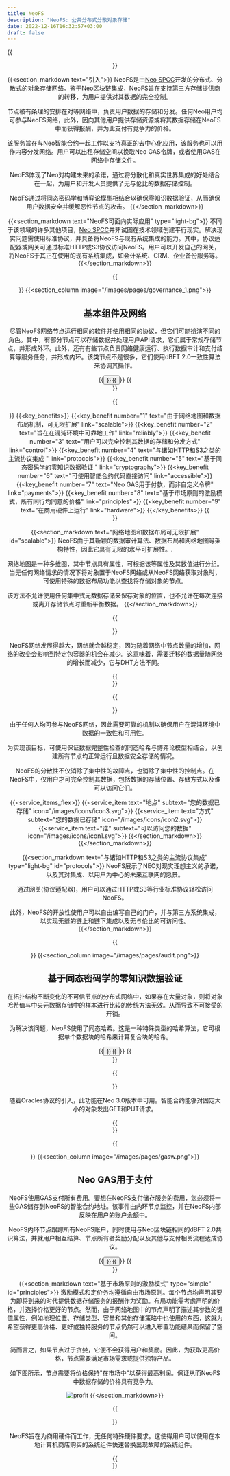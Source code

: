 ```yaml
---
title: NeoFS
description: "NeoFS: 公共分布式分散对象存储"
date: 2022-12-16T16:32:57+03:00
draft: false
---
```


{{<header text="NeoFS: 公共分布式分散对象存储" icon="/images/icons/header_icon.svg" >}}

{{<section_markdown text="引入">}}
  NeoFS是由[Neo SPCC](https://nspcc.io/)开发的分布式、分散式的对象存储网络。鉴于Neo区块链集成，NeoFS旨在支持第三方存储提供商的转移，为用户提供对其数据的完全控制。

  节点被有条理的安排在对等网络中，负责用户数据的存储和分发。任何Neo用户均可参与NeoFS网络，此外，因向其他用户提供存储资源或将其数据存储在NeoFS中而获得报酬，并为此支付有竞争力的价格。

  该服务旨在与Neo智能合约一起工作以支持真正的去中心化应用，该服务也可以用作内容分发网络。用户可以出租存储空间以换取Neo GAS令牌，或者使用GAS在网络中存储文件。

  NeoFS体现了Neo对构建未来的承诺，通过将分散化和真实世界集成的好处结合在一起，为用户和开发人员提供了无与伦比的数据存储控制。

  NeoFS通过将同态密码学和博弈论模型相结合以确保零知识数据验证，从而确保用户数据安全并缓解恶性节点的攻击。
{{</section_markdown>}}

{{<section_markdown text="NeoFS可面向实际应用" type="light-bg">}}
  不同于该领域的许多其他项目，[Neo SPCC](https://nspcc.io/)并非试图在技术领域创建平行现实。解决现实问题需使用标准协议，并具备将NeoFS与现有系统集成的能力。其中，协议适配器或网关可通过标准HTTP或S3协议访问NeoFS。用户可以开发自己的网关，将NeoFS于其正在使用的现有系统集成，如会计系统、CRM、企业备份服务等。
{{</section_markdown>}}

{{<section type="column-reverse">}}
  {{<section_column image="/images/pages/governance_1.png">}}
    <h2>基本组件及网络</h2>
    <p>尽管NeoFS网络节点运行相同的软件并使用相同的协议，但它们可能扮演不同的角色。其中，有部分节点可以存储数据并处理用户API请求，它们属于常规存储节点，并形成外环。此外，还有有些节点负责网络健康运行、执行数据审计和支付结算等服务任务，并形成内环。该类节点不是很多，它们使用dBFT 2.0一致性算法来协调其操作。</p>
    {{<button text="读取更多" link="/network/">}}
  {{</button>}}
{{</section>}}

{{<section text="关键利益和竞争优势" type="light-bg">}}
  {{<key_benefits>}}
    {{<key_benefit number="1" text="由于网络地图和数据布局机制，可无限扩展" link="scalable">}}
    {{<key_benefit number="2" text="旨在在混沌环境中可靠地工作" link="reliably">}}
    {{<key_benefit number="3" text="用户可以完全控制其数据的存储和分发方式" link="control">}}
    {{<key_benefit number="4" text="与诸如HTTP和S3之类的主流协议集成 " link="protocols">}}
    {{<key_benefit number="5" text="基于同态密码学的零知识数据验证 " link="cryptography">}}
    {{<key_benefit number="6" text="可使用智能合约代码直接访问" link="accessible">}}
    {{<key_benefit number="7" text="Neo GAS用于付款，而非自定义令牌" link="payments">}}
    {{<key_benefit number="8" text="基于市场原则的激励模式，所有同行均同意的价格" link="principles">}}
    {{<key_benefit number="9" text="在商用硬件上运行" link="hardware">}}
  {{</key_benefits>}}
{{</section>}}

{{<section_markdown text="网络地图和数据布局可无限扩展" id="scalable">}}
  NeoFS由于其新颖的数据审计算法、数据布局和网络地图等架构特性，因此它具有无限的水平可扩展性。.

  网络地图是一种多维图，其中节点具有属性，可根据该等属性及其数值进行分组。当无任何网络请求的情况下将对象置于NeoFS网络或从NeoFS网络获取对象时，可使用特殊的数据布局功能以查找将存储对象的节点。

  该方法不允许使用任何集中式元数据存储来保存对象的位置，也不允许在每次连接或离开存储节点时重新平衡数据。
{{</section_markdown>}}

{{<section text="旨在混乱环境中可靠的工作" type="light-bg" id="reliably">}}
  <p>NeoFS网络发展得越大，网络就会越稳定，因为随着网络中节点数量的增加，网络的改变会影响到特定包容器的机会在减少。这意味着，需要迁移的数据量随网络的增长而减少，它与DHT方法不同。</p>
{{</section>}}

{{<section text="NeoFS将数据的控制权交予用户" id="control">}}
  <p>由于任何人均可参与NeoFS网络，因此需要可靠的机制以确保用户在混沌环境中数据的一致性和可用性。</p>

  <p>为实现该目标，可使用保证数据完整性检查的同态哈希与博弈论模型相结合，以创建所有节点均正常运行且数据安全存储的情况。</p>

  <p>NeoFS的分散性不仅消除了集中性的故障点，也消除了集中性的控制点。在NeoFS中，仅用户才可完全控制其数据，包括数据的存储位置、存储方式以及谁可以访问它们。</p>

  {{<service_items_flex>}}
    {{<service_item text="地点" subtext="您的数据已存储" icon="/images/icons/icon3.svg">}}
    {{<service_item text="方式" subtext="您的数据已存储" icon="/images/icons/icon2.svg">}}
    {{<service_item text="谁" subtext="可以访问您的数据" icon="/images/icons/icon1.svg">}}
  {{</section_markdown>}}
{{</section_markdown>}}

{{<section_markdown text="与诸如HTTP和S3之类的主流协议集成" type="light-bg" id="protocols">}}
  NeoFS展示了NEO对现实理想主义的承诺，以及其对集成、以用户为中心的未来互联网的愿景。

  通过网关(协议适配器)，用户可以通过HTTP或S3等行业标准协议轻松访问NeoFS。

  此外，NeoFS的开放性使用户可以自由编写自己的门户，并与第三方系统集成，以实现无缝的链上和链下集成以及无与伦比的可访问性。
{{</section_markdown>}}

{{<section type="column-reverse" id="cryptography">}}
  {{<section_column image="/images/pages/audit.png">}}
    <h2>基于同态密码学的零知识数据验证</h2>
    <p>在拓扑结构不断变化的不可信节点的分布式网络中，如果存在大量对象，则将对象哈希值与中央元数据存储中的样本进行比较的传统方法无效。从而导致不可接受的开销。</p>
    <p>为解决该问题，NeoFS使用了同态哈希。这是一种特殊类型的哈希算法，它可根据单个数据块的哈希来计算复合块的哈希。</p>
    {{<button text="读取更多" link="/audit/">}}
  {{</button>}}
{{</section>}}

{{<section text="可使用智能合约代码直接访问" type="light-bg" id="accessible">}}
 <p>随着Oracles协议的引入，此功能在Neo 3.0版本中可用。智能合约能够对固定大小的对象发出GET和PUT请求。</p>
{{</section>}}

{{<section type="column-reverse" id="payments">}}
  {{<section_column image="/images/pages/gasw.png">}}
    <h2>Neo GAS用于支付</h2>
    <p>NeoFS使用GAS支付所有费用。要想在NeoFS支付储存服务的费用，您必须将一些GAS储存到NeoFS的智能合约地址。该事件由内环节点监控，并在NeoFS内部反映在用户的账户余额中。</p>
    <p>NeoFS内环节点跟踪所有NeoFS账户，同时使用与Neo区块链相同的dBFT 2.0共识算法，并就用户相互结算、节点所有者奖励分配以及其他与支付相关流程达成协议。</p>
    {{<button text="读取更多" link="/pricing/">}}
  {{</button>}}
{{</section>}}

{{<section_markdown text="基于市场原则的激励模式" type="simple" id="principles">}}
  激励模式和定价务均遵循自由市场原则。每个节点均声明其要为即将到来的时代提供数据存储服务的报酬作为奖励。布局功能需考虑声明的价格，并选择价格更好的节点。然而，由于网络地图中的节点声明了描述其参数的键值属性，例如地理位置、存储类型、容量和其他存储策略中也使用的东西，这就为希望获得更高价格、更好或独特服务的节点仍然可以进入布置功能结果而保留了空间。

  简而言之，如果节点过于贪婪，它便不会获得用户和奖励。因此，为获取更高价格，节点需要满足市场需求或提供独特产品。

  如下图所示，节点需要将价格保持"在市场中"以获得最高利润。保证从而NeoFS中数据存储的价格具有竞争力。

  ![profit](/images/pages/profit.png)
{{</section_markdown>}}

{{<section text="在商用硬件上运行" type="light-bg" id="hardware">}}
  <p>NeoFS旨在为商用硬件而工作，无任何特殊硬件要求。这使得用户可以使用在本地计算机商店购买的系统组件快速替换出现故障的系统组件。</p>
{{</section>}}

